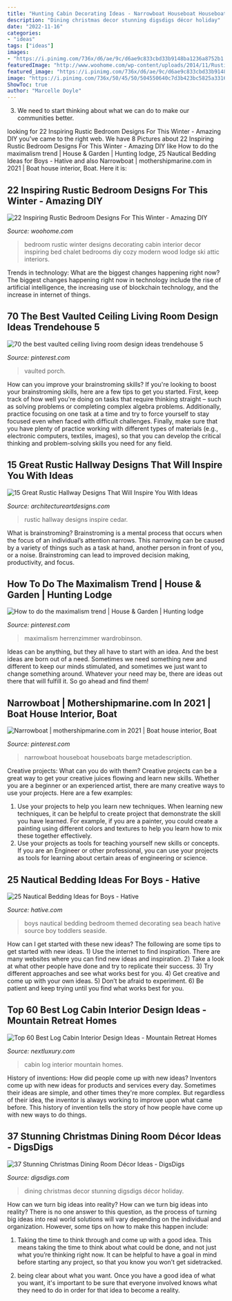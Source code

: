 ```yaml
---
title: "Hunting Cabin Decorating Ideas - Narrowboat Houseboat Houseboats Barge Metadescription"
description: "Dining christmas decor stunning digsdigs décor holiday"
date: "2022-11-16"
categories:
- "ideas"
tags: ["ideas"]
images:
- "https://i.pinimg.com/736x/d6/ae/9c/d6ae9c833cbd33b9148ba1236a8752b1.jpg"
featuredImage: "http://www.woohome.com/wp-content/uploads/2014/11/Rustic-Bedroom-Decorating-Ideas-4.jpg"
featured_image: "https://i.pinimg.com/736x/d6/ae/9c/d6ae9c833cbd33b9148ba1236a8752b1.jpg"
image: "https://i.pinimg.com/736x/50/45/50/504550640c7d3b423bc5825a33163926.jpg"
ShowToc: true
author: "Marcelle Doyle"
---
```



3. We need to start thinking about what we can do to make our communities better.

	

		
looking for 22 Inspiring Rustic Bedroom Designs For This Winter - Amazing DIY you've came to the right web. We have 8 Pictures about 22 Inspiring Rustic Bedroom Designs For This Winter - Amazing DIY like How to do the maximalism trend | House &amp; Garden | Hunting lodge, 25 Nautical Bedding Ideas for Boys - Hative and also Narrowboat | mothershipmarine.com in 2021 | Boat house interior, Boat. Here it is:
		
    
## 22 Inspiring Rustic Bedroom Designs For This Winter - Amazing DIY

<img loading=lazy src="http://www.woohome.com/wp-content/uploads/2014/11/Rustic-Bedroom-Decorating-Ideas-4.jpg" onerror="this.onerror=null;this.src='https://tse3.mm.bing.net/th?id=OIP.sUQPfEgb4m2ibw9cagpZeAHaKW&amp;pid=15.1';" alt="22 Inspiring Rustic Bedroom Designs For This Winter - Amazing DIY">

_Source: woohome.com_

>bedroom rustic winter designs decorating cabin interior decor inspiring bed chalet bedrooms diy cozy modern wood lodge ski attic interiors. 

	

Trends in technology: What are the biggest changes happening right now?
The biggest changes happening right now in technology include the rise of artificial intelligence, the increasing use of blockchain technology, and the increase in internet of things.

    
## 70 The Best Vaulted Ceiling Living Room Design Ideas Trendehouse 5

<img loading=lazy src="https://i.pinimg.com/736x/a3/39/3e/a3393e404022fbcf94d36e52a2f512ad.jpg" onerror="this.onerror=null;this.src='https://tse1.mm.bing.net/th?id=OIP.OOyPv2wxC4KGAYrxVHLszwHaLH&amp;pid=15.1';" alt="70 the best vaulted ceiling living room design ideas trendehouse 5">

_Source: pinterest.com_

>vaulted porch. 

	

How can you improve your brainstroming skills?
If you're looking to boost your brainstroming skills, here are a few tips to get you started. First, keep track of how well you're doing on tasks that require thinking straight – such as solving problems or completing complex algebra problems. Additionally, practice focusing on one task at a time and try to force yourself to stay focused even when faced with difficult challenges. Finally, make sure that you have plenty of practice working with different types of materials (e.g., electronic computers, textiles, images), so that you can develop the critical thinking and problem-solving skills you need for any field.

    
## 15 Great Rustic Hallway Designs That Will Inspire You With Ideas

<img loading=lazy src="https://www.architectureartdesigns.com/wp-content/uploads/2016/09/15-Great-Rustic-Hallway-Designs-That-Will-Inspire-You-With-Ideas-6.jpg" onerror="this.onerror=null;this.src='https://tse2.mm.bing.net/th?id=OIP.t0u1s4Z_GZ1YQS93Fv_YkgHaLG&amp;pid=15.1';" alt="15 Great Rustic Hallway Designs That Will Inspire You With Ideas">

_Source: architectureartdesigns.com_

>rustic hallway designs inspire cedar. 

	

What is brainstroming? Brainstroming is a mental process that occurs when the focus of an individual’s attention narrows. This narrowing can be caused by a variety of things such as a task at hand, another person in front of you, or a noise. Brainstroming can lead to improved decision making, productivity, and focus.

    
## How To Do The Maximalism Trend | House &amp; Garden | Hunting Lodge

<img loading=lazy src="https://i.pinimg.com/736x/d6/ae/9c/d6ae9c833cbd33b9148ba1236a8752b1.jpg" onerror="this.onerror=null;this.src='https://tse2.mm.bing.net/th?id=OIP.YRa86Lyk1T6O-6lht401aQHaLH&amp;pid=15.1';" alt="How to do the maximalism trend | House &amp; Garden | Hunting lodge">

_Source: pinterest.com_

>maximalism herrenzimmer wardrobinson. 

	

Ideas can be anything, but they all have to start with an idea. And the best ideas are born out of a need. Sometimes we need something new and different to keep our minds stimulated, and sometimes we just want to change something around. Whatever your need may be, there are ideas out there that will fulfill it. So go ahead and find them!

    
## Narrowboat | Mothershipmarine.com In 2021 | Boat House Interior, Boat

<img loading=lazy src="https://i.pinimg.com/736x/50/45/50/504550640c7d3b423bc5825a33163926.jpg" onerror="this.onerror=null;this.src='https://tse3.mm.bing.net/th?id=OIP.vfzbdWYU6jlZ-OYqryvHigHaLH&amp;pid=15.1';" alt="Narrowboat | mothershipmarine.com in 2021 | Boat house interior, Boat">

_Source: pinterest.com_

>narrowboat houseboat houseboats barge metadescription. 

	

Creative projects: What can you do with them?
Creative projects can be a great way to get your creative juices flowing and learn new skills. Whether you are a beginner or an experienced artist, there are many creative ways to use your projects. Here are a few examples: 
1. Use your projects to help you learn new techniques. When learning new techniques, it can be helpful to create project that demonstrate the skill you have learned. For example, if you are a painter, you could create a painting using different colors and textures to help you learn how to mix these together effectively. 
2. Use your projects as tools for teaching yourself new skills or concepts. If you are an Engineer or other professional, you can use your projects as tools for learning about certain areas of engineering or science.

    
## 25 Nautical Bedding Ideas For Boys - Hative

<img loading=lazy src="https://hative.com/wp-content/uploads/2014/10/nautical-bedding-ideas/11-nautical-bedding-ideas-for-boys.jpg" onerror="this.onerror=null;this.src='https://tse4.mm.bing.net/th?id=OIP.ayFmTou8Oi48Mi3qIfw1sQHaJ3&amp;pid=15.1';" alt="25 Nautical Bedding Ideas for Boys - Hative">

_Source: hative.com_

>boys nautical bedding bedroom themed decorating sea beach hative source boy toddlers seaside. 

	

How can I get started with these new ideas?
The following are some tips to get started with new ideas. 1) Use the internet to find inspiration. There are many websites where you can find new ideas and inspiration. 2) Take a look at what other people have done and try to replicate their success. 3) Try different approaches and see what works best for you. 4) Get creative and come up with your own ideas. 5) Don’t be afraid to experiment. 6) Be patient and keep trying until you find what works best for you.

    
## Top 60 Best Log Cabin Interior Design Ideas - Mountain Retreat Homes

<img loading=lazy src="http://nextluxury.com/wp-content/uploads/interior-design-log-cabin.jpg" onerror="this.onerror=null;this.src='https://tse3.mm.bing.net/th?id=OIP.kikAVbZ5Ca_PAmv1cHH5bQHaJ3&amp;pid=15.1';" alt="Top 60 Best Log Cabin Interior Design Ideas - Mountain Retreat Homes">

_Source: nextluxury.com_

>cabin log interior mountain homes. 

	

History of inventions: How did people come up with new ideas?
Inventors come up with new ideas for products and services every day. Sometimes their ideas are simple, and other times they're more complex. But regardless of their idea, the inventor is always working to improve upon what came before. This history of invention tells the story of how people have come up with new ways to do things.

    
## 37 Stunning Christmas Dining Room Décor Ideas - DigsDigs

<img loading=lazy src="https://www.digsdigs.com/photos/stunning-christmas-dining-room-decor-ideas-9.jpg" onerror="this.onerror=null;this.src='https://tse3.mm.bing.net/th?id=OIP.2q2Y3q6q49MSmNqfdIlCyQHaKn&amp;pid=15.1';" alt="37 Stunning Christmas Dining Room Décor Ideas - DigsDigs">

_Source: digsdigs.com_

>dining christmas decor stunning digsdigs décor holiday. 

	

How can we turn big ideas into reality?
How can we turn big ideas into reality? There is no one answer to this question, as the process of turning big ideas into real world solutions will vary depending on the individual and organization. However, some tips on how to make this happen include:
1) Taking the time to think through and come up with a good idea. This means taking the time to think about what could be done, and not just what you’re thinking right now. It can be helpful to have a goal in mind before starting any project, so that you know you won’t get sidetracked.

2) being clear about what you want. Once you have a good idea of what you want, it's important to be sure that everyone involved knows what they need to do in order for that idea to become a reality.

